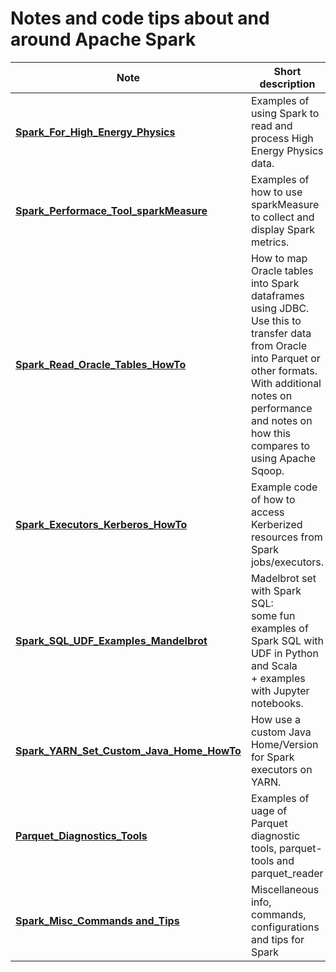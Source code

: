 # Notes and code tips about and around Apache Spark

| Note                        | Short description
| -------------------------- | -------------------------------------------------------------------------------------
| [**Spark_For_High_Energy_Physics**](Spark_HEP_Examples) | Examples of using Spark to read and process High Energy Physics data.
| [**Spark_Performace_Tool_sparkMeasure**](Spark_Performace_Tool_sparkMeasure.md)|Examples of how to use sparkMeasure to collect and display Spark metrics.
| [**Spark_Read_Oracle_Tables_HowTo**](Spark_Oracle_JDBC_Howto.md) | How to map Oracle tables into Spark dataframes using JDBC. Use this to transfer data from Oracle into Parquet or other formats. With additional notes on performance and notes on how this compares to using Apache Sqoop.
| [**Spark_Executors_Kerberos_HowTo**](Spark_Executors_Kerberos_HowTo.md) | Example code of how to access Kerberized resources from Spark jobs/executors.
| [**Spark_SQL_UDF_Examples_Mandelbrot**](Spark_SQL_UDF_examples_Mandelbrot) | Madelbrot set with Spark SQL:<br>some fun examples of Spark SQL with UDF in Python and Scala<br> + examples with Jupyter notebooks.
| [**Spark_YARN_Set_Custom_Java_Home_HowTo**](Spark_Set_Java_Home_Howto.md) | How use a custom Java Home/Version for Spark executors on YARN.
| [**Parquet_Diagnostics_Tools**](Parquet_Diagnostics_Tools.md) | Examples of uage of Parquet diagnostic tools, parquet-tools and parquet_reader
| [**Spark_Misc_Commands and_Tips**](Spark_Misc_Info.md) | Miscellaneous info, commands, configurations and tips for Spark
